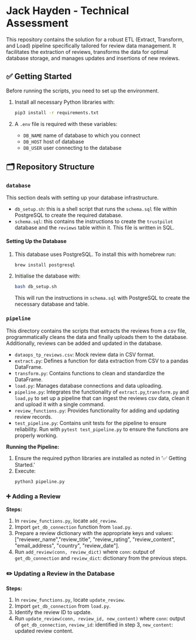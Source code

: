 # Jack Hayden - Technical Assessment

This repository contains the solution for a robust ETL (Extract, Transform, and Load) pipeline specifically tailored for review data management. It facilitates the extraction of reviews, transforms the data for optimal database storage, and manages updates and insertions of new reviews.

## ✅ Getting Started

Before running the scripts, you need to set up the environment.

1. Install all necessary Python libraries with:
   ```sh
   pip3 install -r requirements.txt
   ```

2. A `.env` file is required with these variables:
    - `DB_NAME` name of database to which you connect
    - `DB_HOST` host of database
    - `DB_USER` user connecting to the database

## 🗂️ Repository Structure

### `database`
 This section deals with setting up your database infrastructure.

- `db_setup.sh`: this is a shell script that runs the `schema.sql` file within PostgreSQL to create the required database.
- `schema.sql`: this contains the instructions to create the `trustpilot` database and the `reviews` table within it. This file is written in SQL.

 #### Setting Up the Database
 1. This database uses PostgreSQL. To install this with homebrew run: 
    ```sh
    brew install postgresql
    ```
 2. Initialise the database with:
    ```sh
    bash db_setup.sh
     ```
    This will run the instructions in `schema.sql` with PostgreSQL to create the necessary database and table.


### `pipeline`
This directory contains the scripts that extracts the reviews from a csv file, programmatically cleans the data and finally uploads them to the database. Additionally, reviews can be added and updated in the database.

- `dataops_tp_reviews.csv`: Mock review data in CSV format.
- `extract.py`: Defines a function for data extraction from CSV to a pandas DataFrame.
- `transform.py`: Contains functions to clean and standardize the DataFrame.
- `load.py`: Manages database connections and data uploading.
- `pipeline.py`: Integrates the functionality of `extract.py`,`transform.py` and `load,py` to set up a pipeline that can ingest the reviews csv data, clean it and upload it with a single command.
- `review_functions.py`: Provides functionality for adding and updating review records.
- `test_pipeline.py`: Contains unit tests for the pipeline to ensure reliability. Run with `pytest test_pipeline.py` to ensure the functions are properly working.

**Running the Pipeline:**
1. Ensure the required python libraries are installed as noted in '✅ Getting Started.'
2. Execute:
    ```sh
    python3 pipeline.py
    ```

### ➕ Adding a Review
**Steps:**
1. In `review_functions.py`, locate `add_review`.
2. Import `get_db_connection` function from `load.py`.
3. Prepare a review dictionary with the appropriate keys and values: ["reviewer_name","review_title", "review_rating", "review_content", "email_address", "country", "review_date"].
4. Run `add_review(conn, review_dict)` where `conn`: output of `get_db_connection` and `review_dict`: dictionary from the previous steps.

### ✏️ Updating a Review in the Database
**Steps:**
1. In `review_functions.py`, locate `update_review`.
2. Import `get_db_connection` from `load.py`.
3. Identify the review ID to update.
4. Run `update_review(conn, review_id, new_content)` where `conn`: output of `get_db_connection`, `review_id`: identified in step 3, `new_content`: updated review content.